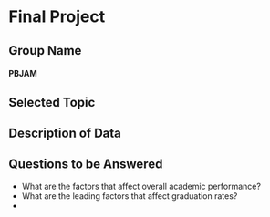 # Final Project

## Group Name
#### PBJAM

## Selected Topic


## Description of Data


## Questions to be Answered
- What are the factors that affect overall academic performance?
- What are the leading factors that affect graduation rates?
- 
